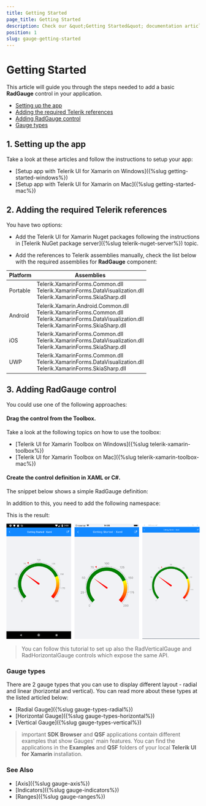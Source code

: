 ```yaml
---
title: Getting Started
page_title: Getting Started
description: Check our &quot;Getting Started&quot; documentation article for Telerik Gauge for Xamarin control.
position: 1
slug: gauge-getting-started
---
```


# Getting Started

This article will guide you through the steps needed to add a basic **RadGauge** control in your application.

* [Setting up the app](#1-setting-up-the-app)
* [Adding the required Telerik references](#2-adding-the-required-telerik-references)
* [Adding RadGauge control](#3-adding-radgauge-control)
* [Gauge types](#4-gauge-types)

## 1. Setting up the app

Take a look at these articles and follow the instructions to setup your app:

- [Setup app with Telerik UI for Xamarin on Windows]({%slug getting-started-windows%})
- [Setup app with Telerik UI for Xamarin on Mac]({%slug getting-started-mac%})

## 2. Adding the required Telerik references

You have two options:

* Add the Telerik UI for Xamarin Nuget packages following the instructions in [Telerik NuGet package server]({%slug telerik-nuget-server%}) topic.

* Add the references to Telerik assemblies manually, check the list below with the required assemblies for **RadGauge** component:

| Platform | Assemblies |
| -------- | ---------- |
| Portable | Telerik.XamarinForms.Common.dll <br/> Telerik.XamarinForms.DataVisualization.dll <br/> Telerik.XamarinForms.SkiaSharp.dll |
| Android  | Telerik.Xamarin.Android.Common.dll <br/> Telerik.XamarinForms.Common.dll <br/> Telerik.XamarinForms.DataVisualization.dll <br/> Telerik.XamarinForms.SkiaSharp.dll |
| iOS      | Telerik.XamarinForms.Common.dll <br/> Telerik.XamarinForms.DataVisualization.dll <br/> Telerik.XamarinForms.SkiaSharp.dll |
| UWP      | Telerik.XamarinForms.Common.dll <br/> Telerik.XamarinForms.DataVisualization.dll <br/> Telerik.XamarinForms.SkiaSharp.dll |

## 3. Adding RadGauge control

You could use one of the following approaches:

#### Drag the control from the Toolbox. 

Take a look at the following topics on how to use the toolbox:

* [Telerik UI for Xamarin Toolbox on Windows]({%slug telerik-xamarin-toolbox%})
* [Telerik UI for Xamarin Toolbox on Mac]({%slug telerik-xamarin-toolbox-mac%})
	
#### Create the control definition in XAML or C#.

The snippet below shows a simple RadGauge definition:

<snippet id='gauge-getting-started-xaml'/>
<snippet id='gauge-getting-started-csharp'/>

In addition to this, you need to add the following namespace:

<snippet id='xmlns-telerikgauges'/>
<snippet id='ns-telerikgauges'/>

This is the result:
 
![Gauge example](images/gauge-gettingstarted.png)

> You can follow this tutorial to set up also the RadVerticalGauge and RadHorizontalGauge controls which expose the same API.

### Gauge types

There are 2 gauge types that you can use to display different layout - radial and linear (horizontal and vertical). You can read more about these types at the listed articled below:

- [Radial Gauge]({%slug gauge-types-radial%})
- [Horizontal Gauge]({%slug gauge-types-horizontal%})
- [Vertical Gauge]({%slug gauge-types-vertical%})

>important **SDK Browser** and **QSF** applications contain different examples that show Gauges' main features. You can find the applications in the **Examples** and **QSF** folders of your local **Telerik UI for Xamarin** installation.

### See Also

- [Axis]({%slug gauge-axis%})
- [Indicators]({%slug gauge-indicators%})
- [Ranges]({%slug gauge-ranges%})
